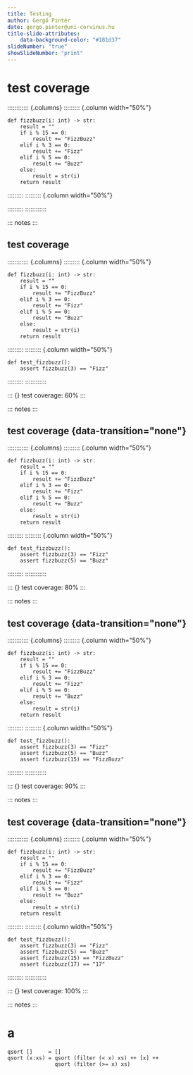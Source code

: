 ```yaml
---
title: Testing
author: Gergő Pintér
date: gergo.pinter@uni-corvinus.hu
title-slide-attributes:
    data-background-color: "#181d37"
slideNumber: "true"
showSlideNumber: "print"
---
```


# test coverage

:::::::::::: {.columns}
::::::::: {.column width="50%"}
``` {.python}
def fizzbuzz(i: int) -> str:
    result = ""
    if i % 15 == 0:
        result += "FizzBuzz"
    elif i % 3 == 0:
        result += "Fizz"
    elif i % 5 == 0:
        result += "Buzz"
    else:
        result = str(i)
    return result
```

:::::::::
::::::::: {.column width="50%"}

:::::::::
::::::::::::


::: notes
:::

## test coverage

:::::::::::: {.columns}
::::::::: {.column width="50%"}
``` {.python line-numbers="4,7-8,10" data-highlight-background="#ef8a62"}
def fizzbuzz(i: int) -> str:
    result = ""
    if i % 15 == 0:
        result += "FizzBuzz"
    elif i % 3 == 0:
        result += "Fizz"
    elif i % 5 == 0:
        result += "Buzz"
    else:
        result = str(i)
    return result
```

:::::::::
::::::::: {.column width="50%"}
``` {.python}
def test_fizzbuzz():
    assert fizzbuzz(3) == "Fizz"
```
:::::::::
::::::::::::

::: {}
test coverage: 60%
:::

::: notes
:::

## test coverage {data-transition="none"}

:::::::::::: {.columns}
::::::::: {.column width="50%"}
``` {.python line-numbers="4,10" data-highlight-background="#ef8a62"}
def fizzbuzz(i: int) -> str:
    result = ""
    if i % 15 == 0:
        result += "FizzBuzz"
    elif i % 3 == 0:
        result += "Fizz"
    elif i % 5 == 0:
        result += "Buzz"
    else:
        result = str(i)
    return result
```

:::::::::
::::::::: {.column width="50%"}
``` {.python}
def test_fizzbuzz():
    assert fizzbuzz(3) == "Fizz"
    assert fizzbuzz(5) == "Buzz"
```
:::::::::
::::::::::::

::: {}
test coverage: 80%
:::

::: notes
:::

## test coverage {data-transition="none"}

:::::::::::: {.columns}
::::::::: {.column width="50%"}
``` {.python line-numbers="10" data-highlight-background="#ef8a62"}
def fizzbuzz(i: int) -> str:
    result = ""
    if i % 15 == 0:
        result += "FizzBuzz"
    elif i % 3 == 0:
        result += "Fizz"
    elif i % 5 == 0:
        result += "Buzz"
    else:
        result = str(i)
    return result
```

:::::::::
::::::::: {.column width="50%"}
``` {.python}
def test_fizzbuzz():
    assert fizzbuzz(3) == "Fizz"
    assert fizzbuzz(5) == "Buzz"
    assert fizzbuzz(15) == "FizzBuzz"
```
:::::::::
::::::::::::

::: {}
test coverage: 90%
:::

::: notes
:::

## test coverage {data-transition="none"}

:::::::::::: {.columns}
::::::::: {.column width="50%"}
``` {.python}
def fizzbuzz(i: int) -> str:
    result = ""
    if i % 15 == 0:
        result += "FizzBuzz"
    elif i % 3 == 0:
        result += "Fizz"
    elif i % 5 == 0:
        result += "Buzz"
    else:
        result = str(i)
    return result
```

:::::::::
::::::::: {.column width="50%"}
``` {.python}
def test_fizzbuzz():
    assert fizzbuzz(3) == "Fizz"
    assert fizzbuzz(5) == "Buzz"
    assert fizzbuzz(15) == "FizzBuzz"
    assert fizzbuzz(17) == "17"
```
:::::::::
::::::::::::

::: {}
test coverage: 100%
:::

::: notes
:::

# a

~~~~ {#mycode .haskell .numberLines startFrom="100"}
qsort []     = []
qsort (x:xs) = qsort (filter (< x) xs) ++ [x] ++
               qsort (filter (>= x) xs)
~~~~~~~~~~~~~~~~~~~~~~~~~~~~~~~~~~~~~~~~~~~~~~~~~
